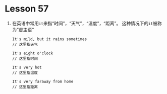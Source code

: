 # Lesson 57

1. 在英语中常用`it`来指“时间”，“天气”，“温度”，“距离”。 这种情况下的`it`被称为”虚主语“

   ```
   It's mild, but it rains sometimes
   // 这里指天气

   It's eight o'clock
   // 这里指时间

   It's very hot
   // 这里指温度

   It's very faraway from home
   // 这里指距离
   ```
